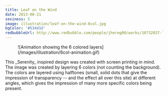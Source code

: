 ```yaml
---
title: Leaf on the Wind
date: 2013-08-21
sexiness: 5
image: illustration/leaf-on-the-wind-6col.jpg
bgColor: '#534d1d'
redbubbleUrl: http://www.redbubble.com/people/jhereg00/works/10732837-leaf-on-the-wind
---
```


<figure class="illustration__figure">
  ![Animation showing the 6 colored layers](/images/illustration/6col-animation.gif)
</figure>
<div class="illustration__detail">
  This _Serenity_ inspired design was created with screen printing in mind. The image was created by layering 6 colors (not counting the background).  The colors are layered using halftones (small, solid dots that give the impression of transparency -- and the effect all over this site) at different angles, which gives the impression of many more specific colors being present.
</div>
